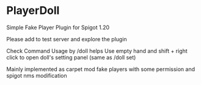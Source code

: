 # PlayerDoll
Simple Fake Player Plugin for Spigot 1.20


Please add to test server and explore the plugin

Check Command Usage by /doll helps
Use empty hand and shift + right click to open doll's setting panel (same as /doll <dollname> set)


Mainly implemented as carpet mod fake players with some permission and spigot nms modification
